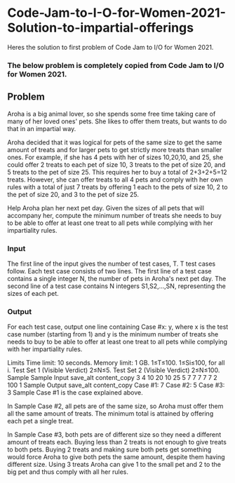 # Code-Jam-to-I-O-for-Women-2021-Solution-to-impartial-offerings
Heres the solution to first problem of Code Jam to I/O for Women 2021.


### The below problem is completely copied from Code Jam to I/O for Women 2021.

## Problem


Aroha is a big animal lover, so she spends some free time taking care of many of her loved ones' pets. She likes to offer them treats, but wants to do that in an impartial way.

Aroha decided that it was logical for pets of the same size to get the same amount of treats and for larger pets to get strictly more treats than smaller ones. For example, if she has 4 pets with her of sizes 10,20,10, and 25, she could offer 2 treats to each pet of size 10, 3 treats to the pet of size 20, and 5 treats to the pet of size 25. This requires her to buy a total of 2+3+2+5=12 treats. However, she can offer treats to all 4 pets and comply with her own rules with a total of just 7 treats by offering 1 each to the pets of size 10, 2 to the pet of size 20, and 3 to the pet of size 25.


Help Aroha plan her next pet day. Given the sizes of all pets that will accompany her, compute the minimum number of treats she needs to buy to be able to offer at least one treat to all pets while complying with her impartiality rules.

### Input

The first line of the input gives the number of test cases, T. T test cases follow. Each test case consists of two lines. The first line of a test case contains a single integer N, the number of pets in Aroha's next pet day. The second line of a test case contains N integers S1,S2,…,SN, representing the sizes of each pet.

### Output
For each test case, output one line containing Case #x: y, where x is the test case number (starting from 1) and y is the minimum number of treats she needs to buy to be able to offer at least one treat to all pets while complying with her impartiality rules.


Limits
Time limit: 10 seconds.
Memory limit: 1 GB.
1≤T≤100.
1≤Si≤100, for all i.
Test Set 1 (Visible Verdict)
2≤N≤5.
Test Set 2 (Visible Verdict)
2≤N≤100.
Sample
Sample Input
save_alt
content_copy
3
4
10 20 10 25
5
7 7 7 7 7
2
100 1
Sample Output
save_alt
content_copy
Case #1: 7
Case #2: 5
Case #3: 3
Sample Case #1 is the case explained above.

In Sample Case #2, all pets are of the same size, so Aroha must offer them all the same amount of treats. The minimum total is attained by offering each pet a single treat.

In Sample Case #3, both pets are of different size so they need a different amount of treats each. Buying less than 2 treats is not enough to give treats to both pets. Buying 2 treats and making sure both pets get something would force Aroha to give both pets the same amount, despite them having different size. Using 3 treats Aroha can give 1 to the small pet and 2 to the big pet and thus comply with all her rules.
